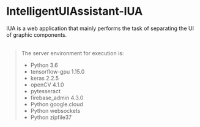 # IntelligentUIAssistant-IUA
IUA is a web application that mainly performs the task of separating the UI of graphic components.
<br><br>
> The server environment for execution is:<br>
> * Python 3.6<br>
> * tensorflow-gpu 1.15.0<br>
> * keras 2.2.5<br>
> * openCV 4.1.0<br>
> * pytesseract<br>
> * firebase_admin 4.3.0<br>
> * Python google.cloud<br>
> * Python websockets<br>
> * Python zipfile37<br>
